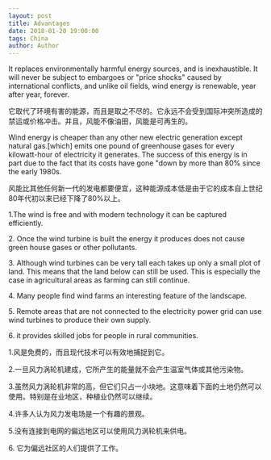 ```yaml
---
layout: post
title: Advantages
date: 2018-01-20 19:00:00
tags: China
author: Author
---
```

<p>It replaces environmentally harmful energy sources, and is inexhaustible. It will never be subject to embargoes or "price shocks" caused by international conflicts, and unlike oil fields, wind energy is renewable, year after year, forever.</p>
<p>它取代了环境有害的能源，而且是取之不尽的。它永远不会受到国际冲突所造成的禁运或价格冲击。并且，风能不像油田，风能是可再生的。</p>
<p> Wind energy is cheaper than any other new electric generation except natural gas.[which] emits one pound of greenhouse gases for every kilowatt-hour of electricity it generates. The success of this energy is in part due to the fact that its costs have gone "down by more than 80% since the early 1980s.</p>
<p>风能比其他任何新一代的发电都要便宜，这种能源成本低是由于它的成本自上世纪80年代初以来已经下降了80%以上。</p>
<p>
1.The wind is free and with modern technology it can be captured efficiently.</p>
<p>
2. Once the wind turbine is built the energy it produces does not cause green house gases or other pollutants.</p>
<p>
3. Although wind turbines can be very tall each takes up only a small plot of land. This means that the land below can still be used. This is especially the case in agricultural areas as farming can still continue.</p>
<p>
4. Many people find wind farms an interesting feature of the landscape.</p>
<p>
5. Remote areas that are not connected to the electricity power grid can use wind turbines to produce their own supply. </p>
<p>
6. it provides skilled jobs for people in rural communities.</p>

<p>
1.风是免费的，而且现代技术可以有效地捕捉到它。</p>
<p>
2.一旦风力涡轮机建成，它所产生的能量就不会产生温室气体或其他污染物。</p>
<p>
3.虽然风力涡轮机非常的高，但它们只占一小块地。这意味着下面的土地仍然可以使用。特别是在业地区，种植业仍然可以继续。</p>
<p>
4.许多人认为风力发电场是一个有趣的景观。</p>
<p>
5.没有连接到电网的偏远地区可以使用风力涡轮机来供电。</p>
<p>
6. 它为偏远社区的人们提供了工作。</p>
